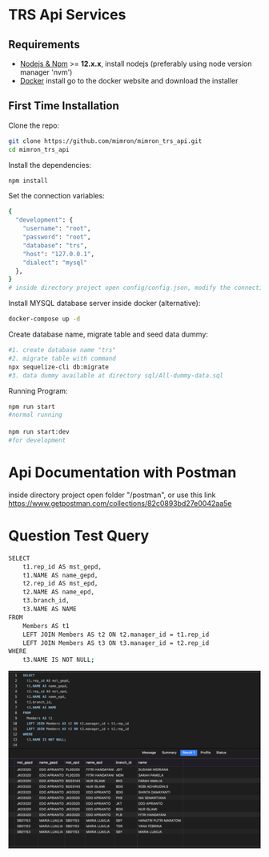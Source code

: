 # TRS Api Services

## Requirements

- [Nodejs & Npm](https://nodejs.org) >= **12.x.x**, install nodejs (preferably using node version manager 'nvm')
- [Docker](https://www.docker.com/) install go to the docker website and download the installer

## First Time Installation

Clone the repo:

```bash
git clone https://github.com/mimron/mimron_trs_api.git
cd mimron_trs_api
```

Install the dependencies:

```bash
npm install
```

Set the connection variables:

```bash
{
  "development": {
    "username": "root",
    "password": "root",
    "database": "trs",
    "host": "127.0.0.1",
    "dialect": "mysql"
  },
}
# inside directory project open config/config.json, modify the connection database
```

Install MYSQL database server inside docker (alternative):

```bash
docker-compose up -d
```

Create database name, migrate table and seed data dummy:

```bash
#1. create database name "trs"
#2. migrate table with command
npx sequelize-cli db:migrate
#3. data dummy available at directory sql/All-dummy-data.sql

```

Running Program:

```bash
npm run start
#normal running

npm run start:dev
#for development
```

# Api Documentation with Postman

inside directory project open folder "/postman", or use this link
https://www.getpostman.com/collections/82c0893bd27e0042aa5e

# Question Test Query

```bash
SELECT
	t1.rep_id AS mst_gepd,
	t1.NAME AS name_gepd,
	t2.rep_id AS mst_epd,
	t2.NAME AS name_epd,
	t3.branch_id,
	t3.NAME AS NAME
FROM
	Members AS t1
	LEFT JOIN Members AS t2 ON t2.manager_id = t1.rep_id
	LEFT JOIN Members AS t3 ON t3.manager_id = t2.rep_id
WHERE
	t3.NAME IS NOT NULL;
```

![image query test](https://raw.githubusercontent.com/mimron/mimron_trs_api/main/public/images/img-query.png)
